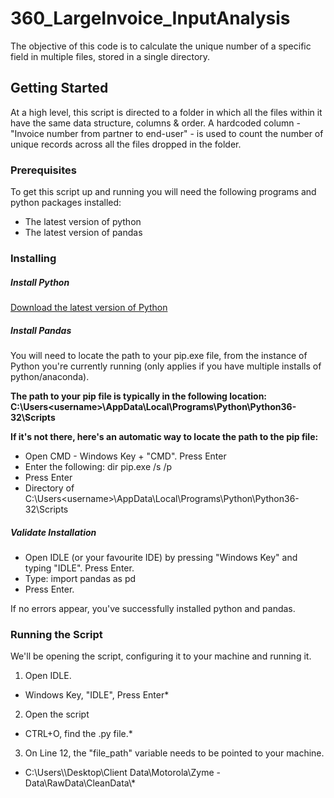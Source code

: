 # 360_LargeInvoice_InputAnalysis

The objective of this code is to calculate the unique number of a specific field in multiple files, stored in a single directory.

## Getting Started

At a high level, this script is directed to a folder in which all the files within it have the same data structure, columns & order.
A hardcoded column - "Invoice number from partner to end-user" - is used to count the number of unique records across all the files dropped in the folder. 


### Prerequisites

To get this script up and running you will need the following programs and python packages installed:

* The latest version of python
* The latest version of pandas




### Installing


##### Install Python

[Download the latest version of Python](https://www.python.org/downloads/) 


##### Install Pandas


You will need to locate the path to your pip.exe file, from the instance of Python you're currently running (only applies if you have multiple installs of python/anaconda). 


**The path to your pip file is typically in the following location:**
**C:\Users\<username>\AppData\Local\Programs\Python\Python36-32\Scripts**


**If it's not there, here's an automatic way to locate the path to the pip file:**

+ Open CMD - Windows Key + "CMD". Press Enter
+ Enter the following: dir pip.exe /s /p
+ Press Enter
+ Directory of C:\Users\<username>\AppData\Local\Programs\Python\Python36-32\Scripts




#####  Validate Installation

+ Open IDLE (or your favourite IDE) by pressing "Windows Key" and typing "IDLE". Press Enter.
+ Type: import pandas as pd
+ Press Enter. 

If no errors appear, you've successfully installed python and pandas. 






### Running the Script

We'll be opening the script, configuring it to your machine and running it. 

1. Open IDLE. 
* Windows Key, "IDLE", Press Enter*

2. Open the script
* CTRL+O, find the .py file.* 

3. On Line 12, the "file_path" variable needs to be pointed to your machine. 
* C:\\Users\\<username>\\Desktop\\Client Data\\Motorola\\Zyme - Data\\RawData\\CleanData\\*

